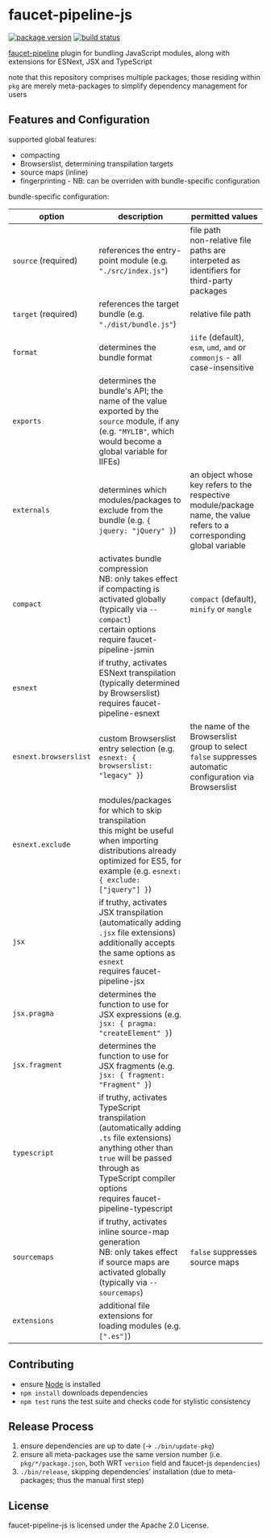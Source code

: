faucet-pipeline-js
==================

[![package version](https://img.shields.io/npm/v/faucet-pipeline-js.svg?style=flat)](https://www.npmjs.com/package/faucet-pipeline-js)
[![build status](https://github.com/faucet-pipeline/faucet-pipeline-js/workflows/tests/badge.svg)](https://github.com/faucet-pipeline/faucet-pipeline-js/actions)

[faucet-pipeline](http://faucet-pipeline.org) plugin for bundling JavaScript
modules, along with extensions for ESNext, JSX and TypeScript

note that this repository comprises multiple packages; those residing within
`pkg` are merely meta-packages to simplify dependency management for users


Features and Configuration
--------------------------

supported global features:

* compacting
* Browserslist, determining transpilation targets
* source maps (inline)
* fingerprinting - NB: can be overriden with bundle-specific configuration

bundle-specific configuration:

| option                | description                                                                                                                                                                                                               | permitted values                                                                                                      |
| --------------------- | ------------------------------------------------------------------------------------------------------------------------------------------------------------------------------------------------------------------------- | --------------------------------------------------------------------------------------------------------------------- |
| `source` (required)   | references the entry-point module (e.g. `"./src/index.js"`)                                                                                                                                                               | file path <br> non-relative file paths are interpeted as identifiers for third-party packages                         |
| `target` (required)   | references the target bundle (e.g. `"./dist/bundle.js"`)                                                                                                                                                                  | relative file path                                                                                                    |
| `format`              | determines the bundle format                                                                                                                                                                                              | `iife` (default), `esm`, `umd`, `amd` or `commonjs` - all case-insensitive                                            |
| `exports`             | determines the bundle's API; the name of the value exported by the `source` module, if any (e.g. `"MYLIB"`, which would become a global variable for IIFEs)                                                               |                                                                                                                       |
| `externals`           | determines which modules/packages to exclude from the bundle (e.g. `{ jquery: "jQuery" }`)                                                                                                                                | an object whose key refers to the respective module/package name, the value refers to a corresponding global variable |
| `compact`             | activates bundle compression <br> NB: only takes effect if compacting is activated globally (typically via `--compact`) <br> certain options require faucet-pipeline-jsmin                                                | `compact` (default), `minify` or `mangle`                                                                             |
| `esnext`              | if truthy, activates ESNext transpilation (typically determined by Browserslist) <br> requires faucet-pipeline-esnext                                                                                                     |                                                                                                                       |
| `esnext.browserslist` | custom Browserslist entry selection (e.g. `esnext: { browserslist: "legacy" }`)                                                                                                                                           | the name of the Browserslist group to select <br> `false` suppresses automatic configuration via Browserslist         |
| `esnext.exclude`      | modules/packages for which to skip transpilation <br> this might be useful when importing distributions already optimized for ES5, for example (e.g. `esnext: { exclude: ["jquery"] }`)                                   |                                                                                                                       |
| `jsx`                 | if truthy, activates JSX transpilation (automatically adding `.jsx` file extensions) <br> additionally accepts the same options as `esnext` <br> requires faucet-pipeline-jsx                                             |                                                                                                                       |
| `jsx.pragma`          | determines the function to use for JSX expressions (e.g. `jsx: { pragma: "createElement" }`)                                                                                                                              |                                                                                                                       |
| `jsx.fragment`        | determines the function to use for JSX fragments (e.g. `jsx: { fragment: "Fragment" }`)                                                                                                                                   |                                                                                                                       |
| `typescript`          | if truthy, activates TypeScript transpilation (automatically adding `.ts` file extensions) <br> anything other than `true` will be passed through as TypeScript compiler options <br> requires faucet-pipeline-typescript |                                                                                                                       |
| `sourcemaps`          | if truthy, activates inline source-map generation <br> NB: only takes effect if source maps are activated globally (typically via `--sourcemaps`)                                                                         | `false` suppresses source maps                                                                                        |
| `extensions`          | additional file extensions for loading modules (e.g. `[".es"]`)                                                                                                                                                           |                                                                                                                       |


Contributing
------------

* ensure [Node](https://nodejs.org) is installed
* `npm install` downloads dependencies
* `npm test` runs the test suite and checks code for stylistic consistency


Release Process
---------------

1. ensure dependencies are up to date (→ `./bin/update-pkg`)
2. ensure all meta-packages use the same version number (i.e.
   `pkg/*/package.json`, both WRT `version` field and faucet-js `dependencies`)
3. `./bin/release`, skipping dependencies' installation (due to meta-packages;
   thus the manual first step)


License
-------

faucet-pipeline-js is licensed under the Apache 2.0 License.
